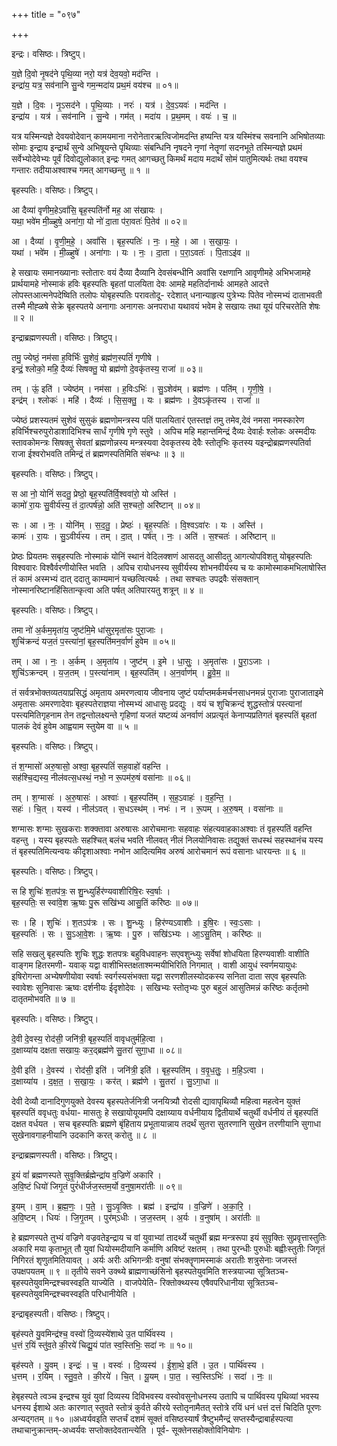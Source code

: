 +++
title = "०९७"

+++


इन्द्रः। वसिष्ठः। त्रिष्टुप्।

य॒ज्ञे दि॒वो नृ॒षद॑ने पृथि॒व्या नरो॒ यत्र॑ देव॒यवो॒ मद॑न्ति ।  
इन्द्रा॑य॒ यत्र॒ सव॑नानि सु॒न्वे गम॒न्मदा॑य प्रथ॒मं वय॑श्च ॥ ०१॥

य॒ज्ञे । दि॒वः । नृ॒ऽसद॑ने । पृ॒थि॒व्याः । नरः॑ । यत्र॑ । दे॒व॒ऽयवः॑ । मद॑न्ति ।  
इन्द्रा॑य । यत्र॑ । सव॑नानि । सु॒न्वे । गम॑त् । मदा॑य । प्र॒थ॒मम् । वयः॑ । च॒ ॥

यत्र यस्मिन्यज्ञे देवयवोदेवान् कामयमाना नरोनेतारऋत्विजोमदन्ति हष्यन्ति यत्र यस्मिंश्च सवनानि अभिषोतव्याः सोमाः इन्द्राय इन्द्रार्थं सुन्वे अभिषूयन्ते पृथिव्याः संबन्धिनि नृषदने नृणां नेतॄणां सदनभूते तस्मिन्यज्ञे प्रथमं सर्वेभ्योदेवेभ्यः पूर्वं दिवोद्युलोकात् इन्द्रः गमत् आगच्छतु किमर्थं मदाय मदार्थं सोमं पातुमित्यर्थः तथा वयश्च गन्तारः तदीयाअश्वाश्च गमत् आगच्छन्तु ॥ १ ॥

बृहस्पतिः। वसिष्ठः। त्रिष्टुप्।

आ दैव्या॑ वृणीम॒हेऽवां॑सि॒ बृह॒स्पति॑र्नो मह॒ आ स॑खायः ।  
यथा॒ भवे॑म मी॒ळ्हुषे॒ अना॑गा॒ यो नो॑ दा॒ता प॑रा॒वतः॑ पि॒तेव॑ ॥ ०२॥

आ । दैव्या॑ । वृ॒णी॒म॒हे॒ । अवां॑सि । बृह॒स्पतिः॑ । नः॒ । म॒हे॒ । आ । स॒खा॒यः॒ ।  
यथा॑ । भवे॑म । मी॒ळ्हुषे॑ । अना॑गाः । यः । नः॒ । दा॒ता । प॒रा॒ऽवतः॑ । पि॒ताऽइ॑व ॥

हे सखायः समानख्यानाः स्तोतारः वयं दैव्या दैव्यानि देवसंबन्धीनि अवांसि रक्षणानि आवृणीमहे अभिभजामहे प्रार्थयामहे नोस्माकं हविः बृहस्पतिः बृहतां पालयिता देवः आमहे महतिर्दानार्थः आमहते आदत्ते लोपस्तआत्मनेपदेष्विति तलोपः योबृहस्पतिः परावतोदू- रदेशात् धनान्याहृत्य पुत्रेभ्यः पितेव नोस्मभ्यं दाताभवती तस्मै मीह्ळषे सेक्रे बृहस्पतये अनागाः अनागसः अनपराधा यथावयं भवेम हे सखायः तथा यूयं परिचरतेति शेषः ॥ २ ॥

इन्द्राब्रह्मणस्पती। वसिष्ठः। त्रिष्टुप्।

तमु॒ ज्येष्ठं॒ नम॑सा ह॒विर्भिः॑ सु॒शेवं॒ ब्रह्म॑ण॒स्पतिं॑ गृणीषे ।  
इन्द्रं॒ श्लोको॒ महि॒ दैव्यः॑ सिषक्तु॒ यो ब्रह्म॑णो दे॒वकृ॑तस्य॒ राजा॑ ॥ ०३॥

तम् । ऊं॒ इति॑ । ज्येष्ठ॑म् । नम॑सा । ह॒विःऽभिः॑ । सु॒ऽशेव॑म् । ब्रह्म॑णः । पति॑म् । गृ॒णी॒षे॒ ।  
इन्द्र॑म् । श्लोकः॑ । महि॑ । दैव्यः॑ । सि॒स॒क्तु॒ । यः । ब्रह्म॑णः । दे॒वऽकृ॑तस्य । राजा॑ ॥

ज्येष्ठं प्रशस्यतमं सुशेवं सुसुकं ब्रह्मणोमन्त्रस्य पतिं पालयितारं एतस्तज्ञं तमु तमेव,देवं नमसा नमस्कारेण हविर्भिश्चरुपुरोडाशादिभिश्च सार्धं गृणीषे गृणे स्तुवे । अपिच महि महान्तमिन्द्रं दैव्यः देवार्हः श्लोकः अस्मदीयः स्तावकोमन्त्रः सिषक्तु सेवतां ब्रह्मणोन्नस्य मन्त्रस्यवा देवकृतस्य देवैः स्तोतृभिः कृतस्य यइन्द्रोब्रह्मणस्पतिर्वा राजा ईश्वरोभवति तमिन्द्रं तं ब्रह्मणस्पतिमिति संबन्धः ॥ ३ ॥

बृहस्पतिः। वसिष्ठः। त्रिष्टुप्।

स आ नो॒ योनिं॑ सदतु॒ प्रेष्ठो॒ बृह॒स्पति॑र्वि॒श्ववा॑रो॒ यो अस्ति॑ ।  
कामो॑ रा॒यः सु॒वीर्य॑स्य॒ तं दा॒त्पर्ष॑न्नो॒ अति॑ स॒श्चतो॒ अरि॑ष्टान् ॥ ०४॥

सः । आ । नः॒ । योनि॑म् । स॒द॒तु॒ । प्रेष्ठः॑ । बृह॒स्पतिः॑ । वि॒श्वऽवा॑रः । यः । अस्ति॑ ।  
कामः॑ । रा॒यः । सु॒ऽवीर्य॑स्य । तम् । दा॒त् । पर्ष॑त् । नः॒ । अति॑ । स॒श्चतः॑ । अरि॑ष्टान् ॥

प्रेष्ठः प्रियतमः सबृहस्पतिः नोस्माकं योनिं स्थानं वेदिलक्शणं आसदतु आसीदतु आगत्योपविशतु योबृहस्पतिः विश्ववारः विश्वैर्वरणीयोस्ति भवति । अपिच रायोधनस्य सुवीर्यस्य शोभनवीर्यस्य च यः कामोस्माकमभिलाषोस्ति तं कामं अस्मभ्यं दात् ददातु काम्यमानं यच्छत्वित्यर्थः । तथा सश्चतः उपद्रवैः संसक्तान् नोस्मानरिष्टानहिंसितान्कृत्वा अति पर्षत् अतिपारयतु शत्रून् ॥ ४ ॥

बृहस्पतिः। वसिष्ठः। त्रिष्टुप्।

तमा नो॑ अ॒र्कम॒मृता॑य॒ जुष्ट॑मि॒मे धा॑सुर॒मृता॑सः पुरा॒जाः ।  
शुचि॑क्रन्दं यज॒तं प॒स्त्या॑नां॒ बृह॒स्पति॑मन॒र्वाणं॑ हुवेम ॥ ०५॥

तम् । आ । नः॒ । अ॒र्कम् । अ॒मृता॑य । जुष्ट॑म् । इ॒मे । धा॒सुः॒ । अ॒मृता॑सः । पु॒रा॒ऽजाः ।  
शुचि॑ऽक्रन्दम् । य॒ज॒तम् । प॒स्त्या॑नाम् । बृह॒स्पति॑म् । अ॒न॒र्वाण॑म् । हु॒वे॒म॒ ॥

तं सर्वत्रभोक्तव्यतयाप्रसिद्धं अमृताय अमरणत्वाय जीवनाय जुष्टं पर्याप्तमर्कमर्चनसाधनमन्नं पुराजाः पुराजाताइमे अमृतासः अमरणादेवाः बृहस्पतेराज्ञया नोस्मभ्यं आधासुः प्रदद्युः । वयं च शुचिक्रन्दं शुद्धस्तोत्रं पस्त्यानां पस्त्यमितिगृहनाम तेन तद्वन्तोलक्ष्यन्ते गृहिणां यजतं यष्टव्यं अनर्वाणं अप्रत्यृतं केनाप्यप्रतिगतं बृहस्पतिं बृहतां पालकं देवं हुवेम आह्वयाम स्तुयेम वा ॥ ५ ॥

बृहस्पतिः। वसिष्ठः। त्रिष्टुप्।

तं श॒ग्मासो॑ अरु॒षासो॒ अश्वा॒ बृह॒स्पतिं॑ सह॒वाहो॑ वहन्ति ।  
सह॑श्चि॒द्यस्य॒ नील॑वत्स॒धस्थं॒ नभो॒ न रू॒पम॑रु॒षं वसा॑नाः ॥ ०६॥

तम् । श॒ग्मासः॑ । अ॒रु॒षासः॑ । अश्वाः॑ । बृह॒स्पति॑म् । स॒ह॒ऽवाहः॑ । व॒ह॒न्ति॒ ।  
सहः॑ । चि॒त् । यस्य॑ । नील॑ऽवत् । स॒धऽस्थ॑म् । नभः॑ । न । रू॒पम् । अ॒रु॒षम् । वसा॑नाः ॥

शग्मासः शग्माः सुखकराः शक्क्तावा अरुषासः आरोचमानाः सहवाहः संहत्यवाहकाअश्वाः तं वृहस्पतिं वहन्ति वहन्तु । यस्य बृहस्पतेः सहश्चित् बलंच भवति नीलवत् नीलं निलयोनिवासः तद्युक्तं सधस्थं सहस्थानंच यस्य तं बृहस्पतिमित्यन्वयः कीदृशाअश्वाः नभोन आदित्यमिव अरुषं आरोचमानं रूपं वसानाः धारयन्तः ॥ ६ ॥

बृहस्पतिः। वसिष्ठः। त्रिष्टुप्।

स हि शुचिः॑ श॒तप॑त्रः॒ स शु॒न्ध्युर्हिर॑ण्यवाशीरिषि॒रः स्व॒र्षाः ।  
बृह॒स्पतिः॒ स स्वा॑वे॒श ऋ॒ष्वः पु॒रू सखि॑भ्य आसु॒तिं करि॑ष्ठः ॥ ०७॥

सः । हि । शुचिः॑ । श॒तऽप॑त्रः । सः । शु॒न्ध्युः । हिर॑ण्यऽवाशीः । इ॒षि॒रः । स्वः॒ऽसाः ।  
बृह॒स्पतिः॑ । सः । सु॒ऽआ॒वे॒शः । ऋ॒ष्वः । पु॒रु । सखि॑ऽभ्यः । आ॒ऽसु॒तिम् । करि॑ष्ठः ॥

सहि सखलु बृहस्पतिः शुचिः शुद्धः शतपत्रः बहुविधवाहनः सएवशुन्ध्युः सर्वेषां शोधयिता हिरण्यवाशीः वाशीति वाङ्गम हितरमणी- यवाक् यद्वा वाशीभिस्तक्षताश्मन्मयीभिरिति निगमात् । वाशी आयुधं स्वर्णमयायुधः इषिरोगन्ता अभ्येषणीयोवा स्वर्षाः स्वर्गस्यसंभक्ता यद्वा सरणशीलस्योदकस्य सनिता दाता सएव बृहस्पतिः स्वावेशः सुनिवासः ऋष्वः दर्शनीयः ईदृशोदेवः । सखिभ्यः स्तोतृभ्यः पुरु बहुलं आसुतिमन्नं करिष्ठः कर्तृतमो दातृतमोभवति ॥ ७ ॥

बृहस्पतिः। वसिष्ठः। त्रिष्टुप्।

दे॒वी दे॒वस्य॒ रोद॑सी॒ जनि॑त्री॒ बृह॒स्पतिं॑ वावृधतुर्महि॒त्वा ।  
द॒क्षाय्या॑य दक्षता सखायः॒ कर॒द्ब्रह्म॑णे सु॒तरा॑ सुगा॒धा ॥ ०८॥

दे॒वी इति॑ । दे॒वस्य॑ । रोद॑सी॒ इति॑ । जनि॑त्री॒ इति॑ । बृह॒स्पति॑म् । व॒वृ॒ध॒तुः॒ । म॒हि॒ऽत्वा ।  
द॒क्षाय्या॑य । द॒क्ष॒त॒ । स॒खा॒यः॒ । कर॑त् । ब्रह्म॑णे । सु॒तरा॑ । सु॒ऽगा॒धा ॥

देवी देव्यौ दानादिगुणयुक्ते देवस्य बृहस्पतेर्जनित्री जनयित्र्यौ रोदसी द्यावापृथिव्यौ महित्वा महत्वेन युक्तं बृहस्पतिं ववृधतुः वर्धया- मासतुः हे सखायोयूयमपि दक्षाय्याय वर्धनीयाय द्वितीयार्थे चतुर्थी वर्धनीयं तं बृहस्पतिं दक्षत वर्धयत । सच बृहस्पतिः ब्रह्मणे बृंहिताय प्रभूतायान्नाय तदर्थं सुतरा सुतरणानि सुखेन तरणीयानि सुगाधा सुखेनावगाहनीयानि उदकानि करत् करोतु ॥ ८ ॥

इन्द्राब्रह्मणस्पती। वसिष्ठः। त्रिष्टुप्।

इ॒यं वां॑ ब्रह्मणस्पते सुवृ॒क्तिर्ब्रह्मेन्द्रा॑य व॒ज्रिणे॑ अकारि ।  
अ॒वि॒ष्टं धियो॑ जिगृ॒तं पुरं॑धीर्जज॒स्तम॒र्यो व॒नुषा॒मरा॑तीः ॥ ०९॥

इ॒यम् । वा॒म् । ब्र॒ह्म॒णः॒ । प॒ते॒ । सु॒ऽवृ॒क्तिः । ब्रह्म॑ । इन्द्रा॑य । व॒ज्रिणे॑ । अ॒का॒रि॒ ।  
अ॒वि॒ष्टम् । धियः॑ । जि॒गृ॒तम् । पुर॑म्ऽधीः । ज॒ज॒स्तम् । अ॒र्यः । व॒नुषा॑म् । अरा॑तीः ॥

हे ब्रह्मणस्पते तुभ्यं वज्रिणे वज्रवतेइन्द्राय च वां युवाभ्यां तादर्थ्ये चतुर्थी ब्रह्म मन्त्ररूपा इयं सुवृक्तिः सुप्रवृत्तास्तुतिः अकारि मया कृताभूत् तौ युवां धियोस्मदीयानि कर्माणि अविष्टं रक्षतम् । तथा पुरन्धीः पुरुधीः बह्वीःस्तुतीः जिगृतं निगिरतं शृणुतमितियावत् । अर्यः अरीः अभिगन्त्रीः वनुषां संभक्तॄणामस्माकं अरातीः शत्रुसेनाः जजस्तं उपक्षपयतम् ॥ ९ ॥ तृतीये सवने उक्थ्ये ब्राह्मणाच्छंसिनो बृहस्पतेयुवमिति शस्त्रयाज्या सूत्रितञ्च-बृहस्पतेयुवमिन्द्रश्चवस्वइति याज्येति । वाजपेयेति- रिक्तोक्थ्यस्य एषैवपरिधानीया सूत्रितञ्च-बृहस्पतेयुवमिन्द्रश्चवस्वइति परिधानीयेति ।

इन्द्राबृहस्पती। वसिष्ठः। त्रिष्टुप्।

बृह॑स्पते यु॒वमिन्द्र॑श्च॒ वस्वो॑ दि॒व्यस्ये॑शाथे उ॒त पार्थि॑वस्य ।  
ध॒त्तं र॒यिं स्तु॑व॒ते की॒रये॑ चिद्यू॒यं पा॑त स्व॒स्तिभिः॒ सदा॑ नः ॥ १०॥

बृह॑स्पते । यु॒वम् । इन्द्रः॑ । च॒ । वस्वः॑ । दि॒व्यस्य॑ । ई॒शा॒थे॒ इति॑ । उ॒त । पार्थि॑वस्य ।  
ध॒त्तम् । र॒यिम् । स्तु॒व॒ते । की॒रये॑ । चि॒त् । यू॒यम् । पा॒त॒ । स्व॒स्तिऽभिः॑ । सदा॑ । नः॒ ॥

हेबृहस्पते त्वञ्च इन्द्रश्च युवं युवां दिव्यस्य दिविभवस्य वस्वोवसुनोधनस्य उतापि च पार्थिवस्य पृथिव्यां भवस्य धनस्य ईशाथे अतः कारणात् स्तुवते स्तोत्रं कुर्वते कीरये स्तोतृनामैतत् स्तोत्रे रयिं धनं धत्तं दत्तं चिदिति पूरणः अन्यद्गतम् ॥ १० ॥अध्वर्यवइति सप्तर्चं दशमं सूक्तं वसिष्ठस्यार्षं त्रैष्टुभमैन्द्रं सप्तस्यैन्द्राबार्हस्पत्या तथाचानुक्रान्तम्-अध्वर्यवः सप्तोक्तदेवतान्त्येति । पूर्व- सूक्तेनसहोक्तोविनियोगः ।